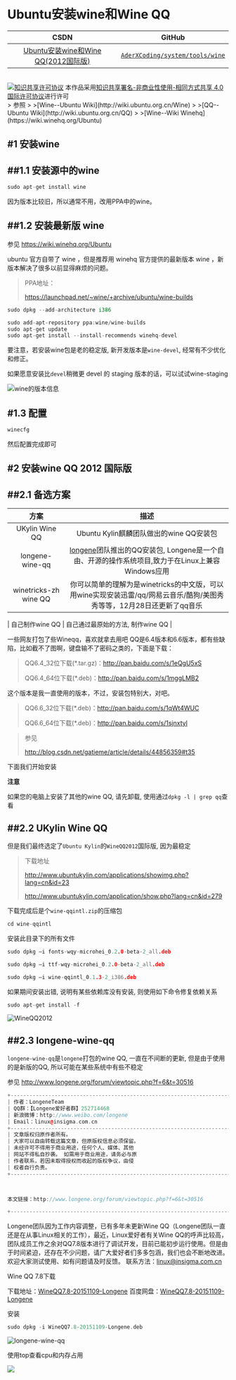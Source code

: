 Ubuntu安装wine和Wine QQ
=======


| CSDN | GitHub |
|:----:|:------:|
| [Ubuntu安装wine和Wine QQ(2012国际版)](http://blog.csdn.net/gatieme/article/details/52770494#t4) | [`AderXCoding/system/tools/wine`](https://github.com/gatieme/AderXCoding/tree/master/system/tools/wine) |


<br>
<a rel="license" href="http://creativecommons.org/licenses/by-nc-sa/4.0/"><img alt="知识共享许可协议" style="border-width:0" src="https://i.creativecommons.org/l/by-nc-sa/4.0/88x31.png" /></a>
本作品采用<a rel="license" href="http://creativecommons.org/licenses/by-nc-sa/4.0/">知识共享署名-非商业性使用-相同方式共享 4.0 国际许可协议</a>进行许可


<br>
>  参照
>
>[Wine--Ubuntu Wiki](http://wiki.ubuntu.org.cn/Wine)
>
>[QQ--Ubuntu Wiki](http://wiki.ubuntu.org.cn/QQ)
>
>[Wine--Wiki Winehq](https://wiki.winehq.org/Ubuntu)


#1	安装wine
-------

##1.1	安装源中的wine
-------

```cpp
sudo apt-get install wine
```
因为版本比较旧，所以通常不用，改用PPA中的wine。

##1.2	安装最新版 wine
-------

参见 https://wiki.winehq.org/Ubuntu

ubuntu 官方自带了 wine ，但是推荐用 winehq 官方提供的最新版本 wine ，新版本解决了很多以前显得麻烦的问题。

> PPA地址：
>
>https://launchpad.net/~wine/+archive/ubuntu/wine-builds

```cpp
sudo dpkg --add-architecture i386 

sudo add-apt-repository ppa:wine/wine-builds
sudo apt-get update
sudo apt-get install --install-recommends winehq-devel
```

要注意，若安装wine包是老的稳定版, 新开发版本是`wine-devel`, 经常有不少优化和修正。

如果愿意安装比`devel`稍微更 devel 的 staging 版本的话，可以试试wine-staging


![wine的版本信息](wine-version.png)


#1.3	配置
-------

```cpp
winecfg
```

然后配置完成即可


#2	安装wine QQ 2012 国际版
-------


##2.1	备选方案
-------


| 方案 | 描述 |
|:---:|:----:|
| UKylin Wine QQ | Ubuntu Kylin麒麟团队做出的wine QQ安装包|
| longene-wine-qq | [longene](http://www.longene.org/)团队推出的QQ安装包, Longene是一个自由、开源的操作系统项目,致力于在Linux上兼容Windows应用 |
| winetricks-zh wine QQ |  你可以简单的理解为是winetricks的中文版，可以用wine实现安装迅雷/qq/网易云音乐/酷狗/美图秀秀等等，12月28日还更新了qq音乐 |

| 自己制作wine QQ | 自己通过最原始的方法, 制作wine QQ |


一些网友打包了些Wineqq，喜欢就拿去用吧
QQ是6.4版本和6.6版本，都有些缺陷，比如截不了图啊，键盘输不了密码之类的，下面是下载：

>QQ6.4_32位下载(*.tar.gz)：http://pan.baidu.com/s/1eQgU5xS
>
>QQ6.4_64位下载(*.deb)：http://pan.baidu.com/s/1mggLMB2

这个版本是我一直使用的版本，不过，安装包特别大，对吧。

>QQ6.6_32位下载(*.deb)：http://pan.baidu.com/s/1qWt4WUC
>
>QQ6.6_64位下载(*.deb)：http://pan.baidu.com/s/1sjnxtyl


>参见
>
> http://blog.csdn.net/gatieme/article/details/44856359#t35




下面我们开始安装

**注意**


如果您的电脑上安装了其他的wine QQ, 请先卸载, 使用通过`dpkg -l | grep qq`查看

##2.2	UKylin Wine QQ
-------


但是我们最终选定了`Ubuntu Kylin`的`WineQQ2012`国际版, 因为最稳定

>下载地址
>
>http://www.ubuntukylin.com/applications/showimg.php?lang=cn&id=23
>
>http://www.ubuntukylin.com/application/show.php?lang=cn&id=279


下载完成后是个`wine-qqintl.zip`的压缩包

```cpp
cd wine-qqintl
```

安装此目录下的所有文件

```cpp
sudo dpkg –i fonts-wqy-microhei_0.2.0-beta-2_all.deb

sudo dpkg –i ttf-wqy-microhei_0.2.0-beta-2_all.deb

sudo dpkg –i wine-qqintl_0.1.3-2_i386.deb
```


如果期间安装出错, 说明有某些依赖库没有安装, 则使用如下命令修复依赖关系

```cpp
sudo apt-get install -f
```

![WineQQ2012](wineqq2012.png)




##2.3	longene-wine-qq
-------


`longene-wine-qq`是`longene`打包的wine QQ, 一直在不间断的更新, 但是由于使用的是新版的QQ, 所以可能在某些系统中有些不稳定

参见 http://www.longene.org/forum/viewtopic.php?f=6&t=30516


```cpp
+-----------------------------------------------------------------------+
| 作者：LongeneTeam
| QQ群：【Longene爱好者群】252714468
| 新浪微博：http://www.weibo.com/longene
| Email：linux@insigma.com.cn 
+-----------------------------------------------------------------------+
| 文章版权归原作者所有。 
| 大家可以自由转载这篇文章，但原版权信息必须保留。 
| 未经许可不得用于商业用途，任何个人、媒体、其他 
| 网站不得私自抄袭。 如需用于商业用途，请务必与原 
| 作者联系，若因未取得授权而收起的版权争议，由侵 
| 权者自行负责。 
+-----------------------------------------------------------------------+



本文链接：http://www.longene.org/forum/viewtopic.php?f=6&t=30516

+-----------------------------------------------------------------------+
```


Longene团队因为工作内容调整，已有多年未更新Wine QQ（Longene团队一直还是在从事Linux相关的工作），最近，Linux爱好者有关Wine QQ的呼声比较高，团队成员工作之余对QQ7.8版本进行了调试开发，目前已能初步运行使用。但是由于时间紧迫，还存在不少问题，请广大爱好者们多多包涵，我们也会不断地改进。欢迎大家测试使用、如有问题请及时反馈。
联系方法：linux@insigma.com.cn

Wine QQ 7.8下载

下载地址：[WineQQ7.8-20151109-Longene](http://www.longene.org/download/WineQQ7.8-20151109-Longene.deb)
百度网盘：[WineQQ7.8-20151109-Longene](http://pan.baidu.com/s/1kTu9ZUZ)

安装

```cpp
sudo dpkg -i WineQQ7.8-20151109-Longene.deb
```


![longene-wine-qq](longene-wine-qq.png)


使用top查看cpu和内存占用

![](top-longene-wine-qq.png)
